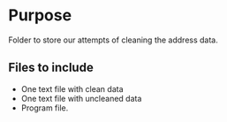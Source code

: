 # Purpose
Folder to store our attempts of cleaning the address data.

## Files to include
* One text file with clean data
* One text file with uncleaned data
* Program file.
